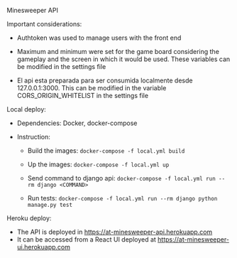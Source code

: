 Minesweeper API

Important considerations:

- Authtoken was used to manage users with the front end 

- Maximum and minimum were set for the game board considering the gameplay and the screen in which it would be used. These variables can be modified in the settings file 

- El api esta preparada para ser consumida localmente desde 127.0.0.1:3000. This can be modified in the variable CORS_ORIGIN_WHITELIST in the settings file 

Local deploy:

- Dependencies: Docker, docker-compose

- Instruction:
    - Build the images: `docker-compose -f local.yml build`
    - Up the images: `docker-compose -f local.yml up`

    - Send command to django api:  `docker-compose -f local.yml run --rm django <COMMAND>`
    - Run tests: `docker-compose -f local.yml run --rm django python manage.py test`


Heroku deploy:

- The API is deployed in https://at-minesweeper-api.herokuapp.com
- It can be accessed from a React UI deployed at https://at-minesweeper-ui.herokuapp.com 